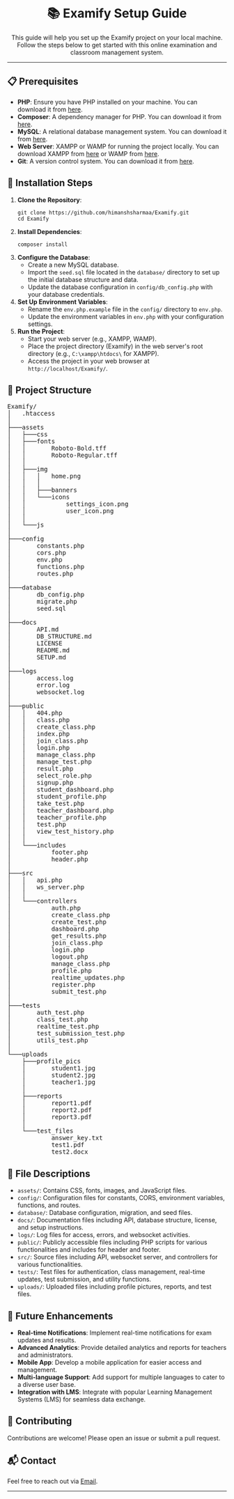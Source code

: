 <h1 align="center">📚 Examify Setup Guide</h1>

<p align="center">
  This guide will help you set up the Examify project on your local machine. Follow the steps below to get started with this online examination and classroom management system.
</p>

------

<h2 align="left">📋 Prerequisites</h2>
<ul>
  <li><strong>PHP</strong>: Ensure you have PHP installed on your machine. You can download it from <a href="https://www.php.net/downloads" target="_blank">here</a>.</li>
  <li><strong>Composer</strong>: A dependency manager for PHP. You can download it from <a href="https://getcomposer.org/download/" target="_blank">here</a>.</li>
  <li><strong>MySQL</strong>: A relational database management system. You can download it from <a href="https://dev.mysql.com/downloads/mysql/" target="_blank">here</a>.</li>
  <li><strong>Web Server</strong>: XAMPP or WAMP for running the project locally. You can download XAMPP from <a href="https://www.apachefriends.org/index.html" target="_blank">here</a> or WAMP from <a href="https://www.wampserver.com/en/" target="_blank">here</a>.</li>
  <li><strong>Git</strong>: A version control system. You can download it from <a href="https://git-scm.com/downloads" target="_blank">here</a>.</li>
</ul>

<h2 align="left">🚀 Installation Steps</h2>
<ol>
  <li><strong>Clone the Repository</strong>:
    <pre><code>git clone https://github.com/himanshsharmaa/Examify.git
cd Examify</code></pre>
  </li>
  <li><strong>Install Dependencies</strong>:
    <pre><code>composer install</code></pre>
  </li>
  <li><strong>Configure the Database</strong>:
    <ul>
      <li>Create a new MySQL database.</li>
      <li>Import the <code>seed.sql</code> file located in the <code>database/</code> directory to set up the initial database structure and data.</li>
      <li>Update the database configuration in <code>config/db_config.php</code> with your database credentials.</li>
    </ul>
  </li>
  <li><strong>Set Up Environment Variables</strong>:
    <ul>
      <li>Rename the <code>env.php.example</code> file in the <code>config/</code> directory to <code>env.php</code>.</li>
      <li>Update the environment variables in <code>env.php</code> with your configuration settings.</li>
    </ul>
  </li>
  <li><strong>Run the Project</strong>:
    <ul>
      <li>Start your web server (e.g., XAMPP, WAMP).</li>
      <li>Place the project directory (Examify) in the web server's root directory (e.g., <code>C:\xampp\htdocs\</code> for XAMPP).</li>
      <li>Access the project in your web browser at <code>http://localhost/Examify/</code>.</li>
    </ul>
  </li>
</ol>

<h2 align="left">📂 Project Structure</h2>
<pre>
Examify/
│   .htaccess
│
├───assets
│   ├───css
│   ├───fonts
│   │       Roboto-Bold.tff      
│   │       Roboto-Regular.tff   
│   │       
│   ├───img
│   │   │   home.png
│   │   │   
│   │   ├───banners
│   │   └───icons
│   │           settings_icon.png
│   │           user_icon.png
│   │
│   └───js
│
├───config
│       constants.php
│       cors.php
│       env.php
│       functions.php
│       routes.php
│
├───database
│       db_config.php
│       migrate.php
│       seed.sql
│
├───docs
│       API.md
│       DB_STRUCTURE.md
│       LICENSE
│       README.md
│       SETUP.md
│
├───logs
│       access.log
│       error.log
│       websocket.log
│
├───public
│   │   404.php
│   │   class.php
│   │   create_class.php
│   │   index.php
│   │   join_class.php
│   │   login.php
│   │   manage_class.php
│   │   manage_test.php
│   │   result.php
│   │   select_role.php
│   │   signup.php
│   │   student_dashboard.php
│   │   student_profile.php
│   │   take_test.php
│   │   teacher_dashboard.php
│   │   teacher_profile.php
│   │   test.php
│   │   view_test_history.php
│   │
│   └───includes
│           footer.php
│           header.php
│
├───src
│   │   api.php
│   │   ws_server.php
│   │
│   └───controllers
│           auth.php
│           create_class.php
│           create_test.php
│           dashboard.php
│           get_results.php
│           join_class.php
│           login.php
│           logout.php
│           manage_class.php
│           profile.php
│           realtime_updates.php
│           register.php
│           submit_test.php
│
├───tests
│       auth_test.php
│       class_test.php
│       realtime_test.php
│       test_submission_test.php
│       utils_test.php
│
└───uploads
    ├───profile_pics
    │       student1.jpg
    │       student2.jpg
    │       teacher1.jpg
    │
    ├───reports
    │       report1.pdf
    │       report2.pdf
    │       report3.pdf
    │
    └───test_files
            answer_key.txt
            test1.pdf
            test2.docx
</pre>

<h2 align="left">📁 File Descriptions</h2>
<ul>
  <li><code>assets/</code>: Contains CSS, fonts, images, and JavaScript files.</li>
  <li><code>config/</code>: Configuration files for constants, CORS, environment variables, functions, and routes.</li>
  <li><code>database/</code>: Database configuration, migration, and seed files.</li>
  <li><code>docs/</code>: Documentation files including API, database structure, license, and setup instructions.</li>
  <li><code>logs/</code>: Log files for access, errors, and websocket activities.</li>
  <li><code>public/</code>: Publicly accessible files including PHP scripts for various functionalities and includes for header and footer.</li>
  <li><code>src/</code>: Source files including API, websocket server, and controllers for various functionalities.</li>
  <li><code>tests/</code>: Test files for authentication, class management, real-time updates, test submission, and utility functions.</li>
  <li><code>uploads/</code>: Uploaded files including profile pictures, reports, and test files.</li>
</ul>

<h2 align="left">🔮 Future Enhancements</h2>
<ul>
  <li><strong>Real-time Notifications</strong>: Implement real-time notifications for exam updates and results.</li>
  <li><strong>Advanced Analytics</strong>: Provide detailed analytics and reports for teachers and administrators.</li>
  <li><strong>Mobile App</strong>: Develop a mobile application for easier access and management.</li>
  <li><strong>Multi-language Support</strong>: Add support for multiple languages to cater to a diverse user base.</li>
  <li><strong>Integration with LMS</strong>: Integrate with popular Learning Management Systems (LMS) for seamless data exchange.</li>
</ul>

<h2 align="left">🤝 Contributing</h2>
<p>
  Contributions are welcome! Please open an issue or submit a pull request.
</p>

<h2 align="left">📬 Contact</h2>
<p align="left">Feel free to reach out via <a href="mailto:talk.himanshsharma@gmail.com">Email</a>.</p>

------

